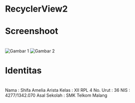 # RecyclerView2<h1>

# Screenshoot<h1>
![Gambar 1](http://imageshack.com/a/img923/4203/DyOTTF.jpg)
![Gambar 2](http://imageshack.com/a/img924/9673/plBmb5.jpg)

# Identitas<h1>
Nama : Shifa Amelia Arista
Kelas : XII RPL 4
No. Urut : 36
NIS : 4277/1342.070
Asal Sekolah : SMK Telkom Malang
